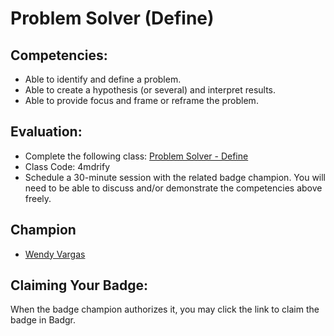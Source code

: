 # Problem Solver (Define)

## Competencies:
* Able to identify and define a problem.
* Able to create a hypothesis (or several) and interpret results.
* Able to provide focus and frame or reframe the problem. 

## Evaluation:
* Complete the following class: [Problem Solver - Define](https://classroom.google.com/c/NzU2Mjc0NzE3Mzha)
* Class Code: 4mdrify
* Schedule a 30-minute session with the related badge champion. You will need to be able to discuss and/or demonstrate the competencies above freely. 

## Champion

* [Wendy Vargas](mailto:wendy.vargas@acklenavenue.com)

## Claiming Your Badge:
When the badge champion authorizes it, you may click the link to claim the badge in Badgr.
